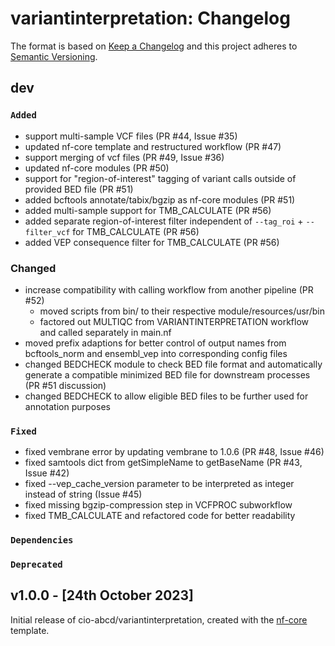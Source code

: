 # variantinterpretation: Changelog

The format is based on [Keep a Changelog](https://keepachangelog.com/en/1.0.0/)
and this project adheres to [Semantic Versioning](https://semver.org/spec/v2.0.0.html).

## dev

### `Added`

- support multi-sample VCF files (PR #44, Issue #35)
- updated nf-core template and restructured workflow (PR #47)
- support merging of vcf files (PR #49, Issue #36)
- updated nf-core modules (PR #50)
- support for "region-of-interest" tagging of variant calls outside of provided BED file (PR #51)
- added bcftools annotate/tabix/bgzip as nf-core modules (PR #51)
- added multi-sample support for TMB_CALCULATE (PR #56)
- added separate region-of-interest filter independent of `--tag_roi` + `--filter_vcf` for TMB_CALCULATE (PR #56)
- added VEP consequence filter for TMB_CALCULATE (PR #56)

### Changed

- increase compatibility with calling workflow from another pipeline (PR #52)
  - moved scripts from bin/ to their respective module/resources/usr/bin
  - factored out MULTIQC from VARIANTINTERPRETATION workflow and called separately in main.nf
- moved prefix adaptions for better control of output names from bcftools_norm and ensembl_vep into corresponding config files
- changed BEDCHECK module to check BED file format and automatically generate a compatible minimized BED file for downstream processes (PR #51 discussion)
- changed BEDCHECK to allow eligible BED files to be further used for annotation purposes

### `Fixed`

- fixed vembrane error by updating vembrane to 1.0.6 (PR #48, Issue #46)
- fixed samtools dict from getSimpleName to getBaseName (PR #43, Issue #42)
- fixed --vep_cache_version parameter to be interpreted as integer instead of string (Issue #45)
- fixed missing bgzip-compression step in VCFPROC subworkflow
- fixed TMB_CALCULATE and refactored code for better readability

### `Dependencies`

### `Deprecated`

## v1.0.0 - [24th October 2023]

Initial release of cio-abcd/variantinterpretation, created with the [nf-core](https://nf-co.re/) template.
